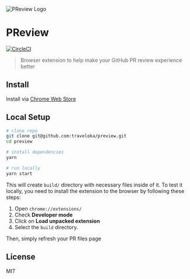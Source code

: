 ![PReview Logo](https://user-images.githubusercontent.com/1614415/40478035-2a561950-5f72-11e8-8b47-b13184b5086d.png)

# PReview

[![CircleCI](https://circleci.com/gh/traveloka/preview/tree/master.svg?style=svg)](https://circleci.com/gh/traveloka/preview/tree/master)

> Browser extension to help make your GitHub PR review experience better

## Install

Install via [Chrome Web Store](https://chrome.google.com/webstore/detail/jgmndkkhollhdepgnhinofidfjojlkod)

## Local Setup

```sh
# clone repo
git clone git@github.com:traveloka/preview.git
cd preview

# install dependencies
yarn

# run locally
yarn start
```

This will create `build/` directory with necessary files inside of it. To test it locally, you need to install the extension to the browser by following these steps:

1.  Open `chrome://extensions/`
2.  Check **Developer mode**
3.  Click on **Load unpacked extension**
4.  Select the `build` directory.

Then, simply refresh your PR files page

## License

MIT

